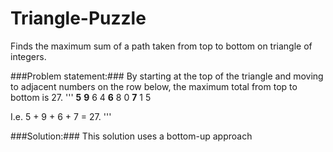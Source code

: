 # Triangle-Puzzle
Finds the maximum sum of a path taken from top to bottom on triangle of integers. 

###Problem statement:###
By starting at the top of the triangle and moving to adjacent numbers on the row below, the maximum total from top to bottom is 27.
'''
        **5**
      **9**  6
    4  **6**  8
  0  **7**  1   5

I.e. 5 + 9 + 6 + 7 = 27.
'''

###Solution:###
This solution uses a bottom-up approach

